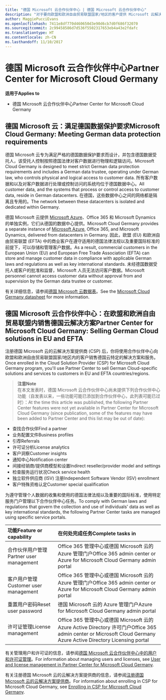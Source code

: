 ```yaml
---
title: "德国 Microsoft 云合作伙伴中心 | 德国 Microsoft 云合作伙伴中心"
description: "对于要向欧盟和欧洲自由贸易联盟国家/地区的客户提供 Microsoft 云解决方案的 Microsoft 合作伙伴来说，德国 Microsoft 云合作伙伴中心是其业务门户。 德国 Microsoft 云确保你的客户数据存储在德国，由指定的德国数据受托人控制对它的访问。 欧盟 (EU) 和欧洲自由贸易联盟 (EFTA) 中的商业客户在遵守适用的德国法律法规以及重要国际标准的前提下，可以存储和管理客户数据。 未经德国数据受托人或客户的批准和监督，Microsoft 无法访问客户数据。"
author: MaggiePucciEvans
ms.openlocfilehash: 7411e8df770d460650d3e90d6cb7d0f686f32070
ms.sourcegitcommit: 2c99458586d7d536f5502317653eb4a43e2fdafc
ms.translationtype: HT
ms.contentlocale: zh-CN
ms.lasthandoff: 11/10/2017
---
```

# <a name="partner-center-for-microsoft-cloud-germany"></a><span data-ttu-id="fa5a9-106">德国 Microsoft 云合作伙伴中心</span><span class="sxs-lookup"><span data-stu-id="fa5a9-106">Partner Center for Microsoft Cloud Germany</span></span>

**<span data-ttu-id="fa5a9-107">适用于</span><span class="sxs-lookup"><span data-stu-id="fa5a9-107">Applies to</span></span>**

-  <span data-ttu-id="fa5a9-108">德国 Microsoft 云合作伙伴中心</span><span class="sxs-lookup"><span data-stu-id="fa5a9-108">Partner Center for Microsoft Cloud Germany</span></span>

## <a name="microsoft-cloud-germany-meeting-german-data-protection-requirements"></a><span data-ttu-id="fa5a9-109">德国 Microsoft 云：满足德国数据保护要求</span><span class="sxs-lookup"><span data-stu-id="fa5a9-109">Microsoft Cloud Germany: Meeting German data protection requirements</span></span> 

<span data-ttu-id="fa5a9-110">德国 Microsoft 云专为满足严格的德国数据保护要求而设计，并包含德国数据受托人，该受托人控制按照德国法律对客户数据进行物理和逻辑访问。</span><span class="sxs-lookup"><span data-stu-id="fa5a9-110">Microsoft Cloud Germany is designed to meet strict German data protection requirements and includes a German data trustee, operating under German law, who controls physical and logical access to customer data.</span></span> <span data-ttu-id="fa5a9-111">所有客户数据和以及对客户数据进行处理或控制访问的系统均位于德国数据中心。</span><span class="sxs-lookup"><span data-stu-id="fa5a9-111">All customer data, and the systems that process or control access to customer data, reside in German datacenters.</span></span> <span data-ttu-id="fa5a9-112">在德国，这些数据中心之间的网络都是隔离且专用的。</span><span class="sxs-lookup"><span data-stu-id="fa5a9-112">The network between these datacenters is isolated and dedicated within Germany.</span></span>

<span data-ttu-id="fa5a9-113">德国 Microsoft 云提供 [Microsoft Azure](https://go.microsoft.com/fwlink/?linkid=847992)、Office 365 和 Microsoft Dynamics 的单独实例，它们从德国的数据中心提供。</span><span class="sxs-lookup"><span data-stu-id="fa5a9-113">Microsoft Cloud Germany provides a separate instance of [Microsoft Azure](https://go.microsoft.com/fwlink/?linkid=847992), Office 365, and Microsoft Dynamics, delivered from datacenters in Germany.</span></span> <span data-ttu-id="fa5a9-114">因此，欧盟 (EU) 和欧洲自由贸易联盟 (EFTA) 中的商业客户在遵守适用的德国法律法规以及重要国际标准的前提下，可以存储和管理客户数据。</span><span class="sxs-lookup"><span data-stu-id="fa5a9-114">As a result, commercial customers in the European Union (EU) and European Free Trade Association (EFTA) can store and manage customer data in compliance with applicable German laws and regulations as well as key international standards.</span></span> <span data-ttu-id="fa5a9-115">未经德国数据受托人或客户的批准和监督，Microsoft 人员无法访问客户数据。</span><span class="sxs-lookup"><span data-stu-id="fa5a9-115">Microsoft personnel cannot access customer data without approval from and supervision by the German data trustee or customer.</span></span>

<span data-ttu-id="fa5a9-116">有关详细信息，请参阅[德国 Microsoft 云数据表](http://download.microsoft.com/download/6/1/3/613C9ECB-9167-4EF5-B131-3BAD8D8A126C/Microsoft_Cloud_Germany_Datasheet.pdf)。</span><span class="sxs-lookup"><span data-stu-id="fa5a9-116">See the [Microsoft Cloud Germany datasheet](http://download.microsoft.com/download/6/1/3/613C9ECB-9167-4EF5-B131-3BAD8D8A126C/Microsoft_Cloud_Germany_Datasheet.pdf) for more information.</span></span>

## <a name="partner-center-for-microsoft-cloud-germany-selling-german-cloud-solutions-in-eu-and-efta"></a><span data-ttu-id="fa5a9-117">德国 Microsoft 云合作伙伴中心：在欧盟和欧洲自由贸易联盟内销售德国云解决方案</span><span class="sxs-lookup"><span data-stu-id="fa5a9-117">Partner Center for Microsoft Cloud Germany: Selling German Cloud solutions in EU and EFTA</span></span>

<span data-ttu-id="fa5a9-118">注册德国 Microsoft 云的云解决方案提供商 (CSP) 后，你将使用合作伙伴中心向欧盟和欧洲自由贸易联盟国家/地区内的客户销售德国云特定的解决方案和服务。</span><span class="sxs-lookup"><span data-stu-id="fa5a9-118">Once enrolled in the Cloud Solution Provider (CSP) for Microsoft Cloud Germany program, you'll use Partner Center to sell German Cloud-specific solutions and services to customers in EU and EFTA countries/regions.</span></span> 

>**<span data-ttu-id="fa5a9-119">注意</span><span class="sxs-lookup"><span data-stu-id="fa5a9-119">Note</span></span>**<br>
<span data-ttu-id="fa5a9-120">在本文发表时，德国 Microsoft 云合作伙伴中心尚未提供下列合作伙伴中心功能（自发表以来，一些功能可能已添加到合作伙伴中心，此列表可能已过时）：</span><span class="sxs-lookup"><span data-stu-id="fa5a9-120">At the time this article was published, the following Partner Center features were not yet available in Partner Center for Microsoft Cloud Germany (since publication, some of the features may have been added to Partner Center and this list may be out of date):</span></span>

- <span data-ttu-id="fa5a9-121">查找合作伙伴</span><span class="sxs-lookup"><span data-stu-id="fa5a9-121">Find a partner</span></span>
- <span data-ttu-id="fa5a9-122">业务配置文件</span><span class="sxs-lookup"><span data-stu-id="fa5a9-122">Business profiles</span></span>
- <span data-ttu-id="fa5a9-123">引荐</span><span class="sxs-lookup"><span data-stu-id="fa5a9-123">Referrals</span></span>
- <span data-ttu-id="fa5a9-124">许可证分析</span><span class="sxs-lookup"><span data-stu-id="fa5a9-124">License analytics</span></span>
- <span data-ttu-id="fa5a9-125">客户洞察</span><span class="sxs-lookup"><span data-stu-id="fa5a9-125">Customer insights</span></span>
- <span data-ttu-id="fa5a9-126">通知中心</span><span class="sxs-lookup"><span data-stu-id="fa5a9-126">Notification center</span></span>
- <span data-ttu-id="fa5a9-127">间接经销商/提供商模型和设置</span><span class="sxs-lookup"><span data-stu-id="fa5a9-127">Indirect reseller/provider model and settings</span></span>
- <span data-ttu-id="fa5a9-128">检查服务运行状况</span><span class="sxs-lookup"><span data-stu-id="fa5a9-128">Check service health</span></span>
- <span data-ttu-id="fa5a9-129">独立软件供应商 (ISV) 注册</span><span class="sxs-lookup"><span data-stu-id="fa5a9-129">Independent Software Vendor (ISV) enrollment</span></span>
- <span data-ttu-id="fa5a9-130">客户特殊资格认定</span><span class="sxs-lookup"><span data-stu-id="fa5a9-130">Customer special qualification</span></span>

<span data-ttu-id="fa5a9-131">为遵守管理个人数据的收集和使用的德国法律法规以及重要的国际标准，使用特定服务门户管理以下合作伙伴中心任务。</span><span class="sxs-lookup"><span data-stu-id="fa5a9-131">To comply with German laws and regulations that govern the collection and use of individuals' data as well as key international standards, the following Partner Center tasks are managed using specific service portals.</span></span> 

<span data-ttu-id="fa5a9-132">功能</span><span class="sxs-lookup"><span data-stu-id="fa5a9-132">Feature or capability</span></span> | <span data-ttu-id="fa5a9-133">在何处完成任务</span><span class="sxs-lookup"><span data-stu-id="fa5a9-133">Complete tasks in</span></span>
:--- | :---
<span data-ttu-id="fa5a9-134">合作伙伴用户管理</span><span class="sxs-lookup"><span data-stu-id="fa5a9-134">Partner user management</span></span> | <span data-ttu-id="fa5a9-135">Office 365 管理中心或德国 Microsoft 云的 Azure 管理门户</span><span class="sxs-lookup"><span data-stu-id="fa5a9-135">Office 365 admin center or Azure for Microsoft Cloud Germany admin portal</span></span>
<span data-ttu-id="fa5a9-136">客户用户管理</span><span class="sxs-lookup"><span data-stu-id="fa5a9-136">Customer user management</span></span> | <span data-ttu-id="fa5a9-137">Office 365 管理中心或德国 Microsoft 云的 Azure 管理门户</span><span class="sxs-lookup"><span data-stu-id="fa5a9-137">Office 365 admin center or Azure for Microsoft Cloud Germany admin portal</span></span>
<span data-ttu-id="fa5a9-138">重置用户密码</span><span class="sxs-lookup"><span data-stu-id="fa5a9-138">Reset user password</span></span> | <span data-ttu-id="fa5a9-139">德国 Microsoft 云的 Azure 管理门户</span><span class="sxs-lookup"><span data-stu-id="fa5a9-139">Azure for Microsoft Cloud Germany admin portal</span></span>
<span data-ttu-id="fa5a9-140">许可证管理</span><span class="sxs-lookup"><span data-stu-id="fa5a9-140">License management</span></span> | <span data-ttu-id="fa5a9-141">Office 365 管理中心或德国 Microsoft 云的 Azure Active Directory 许可门户</span><span class="sxs-lookup"><span data-stu-id="fa5a9-141">Office 365 admin center or Microsoft Cloud Germany Azure Active Directory Licensing portal</span></span>

<span data-ttu-id="fa5a9-142">有关管理用户和许可证的信息，请参阅[德国 Microsoft 云合作伙伴中心中的用户和许可证管理](user-management-in-partner-center-for-microsoft-cloud-germany.md)。</span><span class="sxs-lookup"><span data-stu-id="fa5a9-142">For information about managing users and licenses, see [User and license management in Partner Center for Microsoft Cloud Germany](user-management-in-partner-center-for-microsoft-cloud-germany.md).</span></span>

<span data-ttu-id="fa5a9-143">有关注册德国 Microsoft 云的云解决方案提供商的信息，请参阅[注册德国 Microsoft 云的云解决方案提供商](enroll-in-csp-for-microsoft-cloud-germany.md)。</span><span class="sxs-lookup"><span data-stu-id="fa5a9-143">For information about enrolling in CSP for Microsoft Cloud Germany, see [Enrolling in CSP for Microsoft Cloud Germany](enroll-in-csp-for-microsoft-cloud-germany.md).</span></span>
